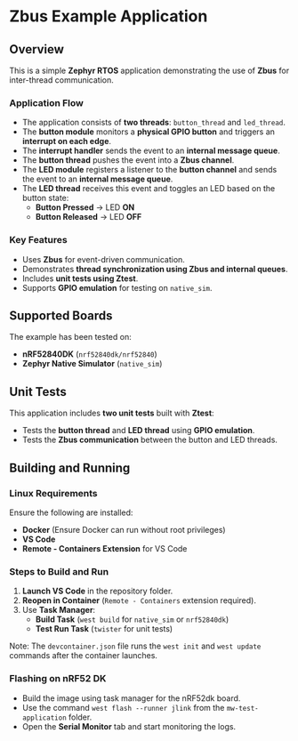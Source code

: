 # Zbus Example Application

## Overview
This is a simple **Zephyr RTOS** application demonstrating the use of **Zbus** for inter-thread communication.

### **Application Flow**
- The application consists of **two threads**: `button_thread` and `led_thread`.
- The **button module** monitors a **physical GPIO button** and triggers an **interrupt on each edge**.
- The **interrupt handler** sends the event to an **internal message queue**.
- The **button thread** pushes the event into a **Zbus channel**.
- The **LED module** registers a listener to the **button channel** and sends the event to an **internal message queue**.
- The **LED thread** receives this event and toggles an LED based on the button state:
  - **Button Pressed** → LED **ON**
  - **Button Released** → LED **OFF**

### **Key Features**
- Uses **Zbus** for event-driven communication.
- Demonstrates **thread synchronization using Zbus and internal queues**.
- Includes **unit tests using Ztest**.
- Supports **GPIO emulation** for testing on `native_sim`.

## Supported Boards
The example has been tested on:
- **nRF52840DK** (`nrf52840dk/nrf52840`)
- **Zephyr Native Simulator** (`native_sim`)

## Unit Tests
This application includes **two unit tests** built with **Ztest**:
- Tests the **button thread** and **LED thread** using **GPIO emulation**.
- Tests the **Zbus communication** between the button and LED threads.

## **Building and Running**

### **Linux Requirements**
Ensure the following are installed:
- **Docker** (Ensure Docker can run without root privileges)
- **VS Code**
- **Remote - Containers Extension** for VS Code

### **Steps to Build and Run**
1. **Launch VS Code** in the repository folder.
2. **Reopen in Container** (`Remote - Containers` extension required).
3. Use **Task Manager**:
   - **Build Task** (`west build` for `native_sim` or `nrf52840dk`)
   - **Test Run Task** (`twister` for unit tests)

Note: The `devcontainer.json` file runs the `west init` and `west update` commands after the container launches.

### **Flashing on nRF52 DK**
- Build the image using task manager for the nRF52dk board.
- Use the command `west flash --runner jlink` from the `mw-test-application` folder.
- Open the **Serial Monitor** tab and start monitoring the logs.
